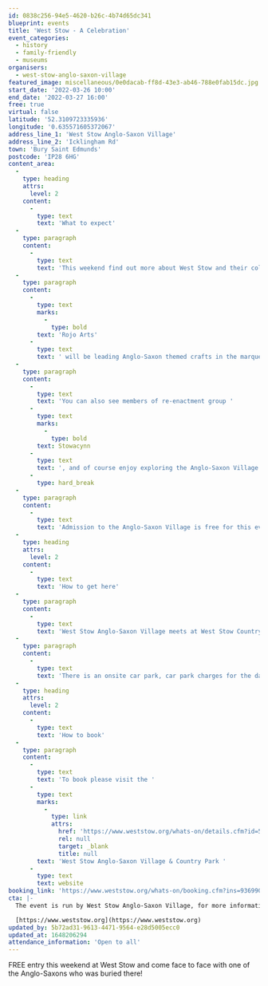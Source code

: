 ```yaml
---
id: 0838c256-94e5-4620-b26c-4b74d65dc341
blueprint: events
title: 'West Stow - A Celebration'
event_categories:
  - history
  - family-friendly
  - museums
organisers:
  - west-stow-anglo-saxon-village
featured_image: miscellaneous/0e0dacab-ff8d-43e3-ab46-788e0fab15dc.jpg
start_date: '2022-03-26 10:00'
end_date: '2022-03-27 16:00'
free: true
virtual: false
latitude: '52.3109723335936'
longitude: '0.635571605372067'
address_line_1: 'West Stow Anglo-Saxon Village'
address_line_2: 'Icklingham Rd'
town: 'Bury Saint Edmunds'
postcode: 'IP28 6HG'
content_area:
  -
    type: heading
    attrs:
      level: 2
    content:
      -
        type: text
        text: 'What to expect'
  -
    type: paragraph
    content:
      -
        type: text
        text: 'This weekend find out more about West Stow and their collections, hear what is planned in the near future, and meet the team and volunteers for talks, tours, and family activities.'
  -
    type: paragraph
    content:
      -
        type: text
        marks:
          -
            type: bold
        text: 'Rojo Arts'
      -
        type: text
        text: ' will be leading Anglo-Saxon themed crafts in the marquee – join them and make Anglo-Saxon houses out of recycled cardboard and natural materials including foraged inks!'
  -
    type: paragraph
    content:
      -
        type: text
        text: 'You can also see members of re-enactment group '
      -
        type: text
        marks:
          -
            type: bold
        text: Stowacynn
      -
        type: text
        text: ', and of course enjoy exploring the Anglo-Saxon Village and Museum.'
      -
        type: hard_break
  -
    type: paragraph
    content:
      -
        type: text
        text: 'Admission to the Anglo-Saxon Village is free for this event but car park charges still apply - £3 all day / £2 all day for Blue Badge holders.'
  -
    type: heading
    attrs:
      level: 2
    content:
      -
        type: text
        text: 'How to get here'
  -
    type: paragraph
    content:
      -
        type: text
        text: 'West Stow Anglo-Saxon Village meets at West Stow Country Park,IP28 6HG.'
  -
    type: paragraph
    content:
      -
        type: text
        text: 'There is an onsite car park, car park charges for the day are £3 and £2 for blue badge holders'
  -
    type: heading
    attrs:
      level: 2
    content:
      -
        type: text
        text: 'How to book'
  -
    type: paragraph
    content:
      -
        type: text
        text: 'To book please visit the '
      -
        type: text
        marks:
          -
            type: link
            attrs:
              href: 'https://www.weststow.org/whats-on/details.cfm?id=546347&utm_campaign=13088148_West%20Stow%20email_March%202022_WS%20Celebration%20folllow%20up%20%28parking%29&utm_medium=email&utm_source=TheApex&dm_i=1FM1,7SIVO,74BNZ9,VS94C,1'
              rel: null
              target: _blank
              title: null
        text: 'West Stow Anglo-Saxon Village & Country Park '
      -
        type: text
        text: website
booking_link: 'https://www.weststow.org/whats-on/booking.cfm?ins=936990'
cta: |-
  The event is run by West Stow Anglo-Saxon Village, for more information please visit their website:

  [https://www.weststow.org](https://www.weststow.org)
updated_by: 5b72ad31-9613-4471-9564-e28d5005ecc0
updated_at: 1648206294
attendance_information: 'Open to all'
---
```

FREE entry this weekend at West Stow and come face to face with one of the Anglo-Saxons who was buried there!